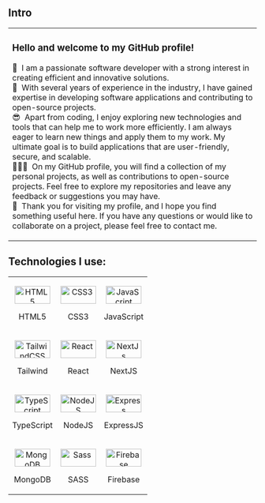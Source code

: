 ## Intro

<table>
  <td>
    <p>
      <h3>Hello and welcome to my GitHub profile!</h3>
      👀 &nbsp;I am a passionate software developer with a strong interest in creating efficient and innovative solutions.
      </br>
      🚀 &nbsp;With several years of experience in the industry, I have gained expertise in developing software applications and contributing to open-source projects.
      </br>
      😎 &nbsp;Apart from coding, I enjoy exploring new technologies and tools that can help me to work more efficiently. I am always eager to learn new things and apply       them to my work. My ultimate goal is to build applications that are user-friendly, secure, and scalable.
      </br>
      🧑🏽‍💻 &nbsp;On my GitHub profile, you will find a collection of my personal projects, as well as contributions to open-source projects. Feel free to explore my           repositories and leave any feedback or suggestions you may have.
      </br>
      💙 &nbsp;Thank you for visiting my profile, and I hope you find something useful here. If you have any questions or would like to collaborate on a project, please       feel free to contact me.
    </p>
  </td>
</table>

## Technologies I use:
<table>
  <tr>
      <td>
      <p align="center">
        <a href="https://developer.mozilla.org/en-US/docs/Glossary/HTML5" target="_blank" rel="noreferrer">
          <img src="https://raw.githubusercontent.com/danielcranney/readme-generator/main/public/icons/skills/html5-colored.svg" width="72" height="36" alt="HTML5" />
        </a>
        <p align="center">HTML5</p>
      </p>
    </td>
     <td>
      <p align="center">
        <a href="https://www.w3.org/TR/CSS/#css" target="_blank" rel="noreferrer">
          <img src="https://raw.githubusercontent.com/danielcranney/readme-generator/main/public/icons/skills/css3-colored.svg" width="72" height="36" alt="CSS3" />
      </a>
        <p align="center">CSS3</p>
      </p>
    </td>
    <td>
      <p align="center">
        <a href="https://developer.mozilla.org/en-US/docs/Web/JavaScript" target="_blank" rel="noreferrer">
          <img src="https://raw.githubusercontent.com/danielcranney/readme-generator/main/public/icons/skills/javascript-colored.svg" width="72" height="36" alt="JavaScript" />
        </a>
        <p align="center">JavaScript</p>
      </p>
    </td>
  </tr>
  <tr>
     <td>      
      <p align="center">
        <a href="https://tailwindcss.com/" target="_blank" rel="noreferrer">
          <img src="https://raw.githubusercontent.com/danielcranney/readme-generator/main/public/icons/skills/tailwindcss-colored.svg" width="72" height="36" alt="TailwindCSS" />
        </a>
        <p align="center">Tailwind</p>
      </p>
    </td>
      <td>
      <p align="center">
        <a href="https://reactjs.org/" target="_blank" rel="noreferrer">
          <img src="https://raw.githubusercontent.com/danielcranney/readme-generator/main/public/icons/skills/react-colored.svg" width="72" height="36" alt="React" />
        </a>
        <p align="center">React</p>
      </p>
    </td>
      <td>            
      <p align="center">
        <a href="https://nextjs.org/docs" target="_blank" rel="noreferrer">
          <img src="https://raw.githubusercontent.com/danielcranney/readme-generator/main/public/icons/skills/nextjs-colored.svg" width="72" height="36" alt="NextJs" />
      </a>
        <p align="center">NextJS</p>
      </p>
    </td>  
  </tr>

  <tr>
       <td>           
      <p align="center">
        <a href="https://www.typescriptlang.org/" target="_blank" rel="noreferrer">
          <img src="https://raw.githubusercontent.com/danielcranney/readme-generator/main/public/icons/skills/typescript-colored.svg" width="72" height="36" alt="TypeScript" />
      </a>
        <p align="center">TypeScript</p>
      </p>
    </td>
    <td>            
      <p align="center">
        <a href="https://nodejs.org/en/" target="_blank" rel="noreferrer">
        <img src="https://raw.githubusercontent.com/danielcranney/readme-generator/main/public/icons/skills/nodejs-colored.svg" width="72" height="36" alt="NodeJS" />
      </a>
        <p align="center">NodeJS</p>
      </p>
    </td>
    <td>           
      <p align="center">
        <a href="https://expressjs.com/" target="_blank" rel="noreferrer">
          <img src="https://raw.githubusercontent.com/danielcranney/readme-generator/main/public/icons/skills/express-colored.svg" width="72" height="36" alt="Express" />
        </a>
        <p align="center">ExpressJS</p>
      </p>
    </td>
  </tr>

  <tr>
    <td>             
      <p align="center">
        <a href="https://www.mongodb.com/" target="_blank" rel="noreferrer">
          <img src="https://raw.githubusercontent.com/danielcranney/readme-generator/main/public/icons/skills/mongodb-colored.svg" width="72" height="36" alt="MongoDB" />
        </a>
        <p align="center">MongoDB</p>
      </p>
    </td>
    <td>
      <p align="center">
        <a href="https://sass-lang.com/" target="_blank" rel="noreferrer">
          <img src="https://raw.githubusercontent.com/danielcranney/readme-generator/main/public/icons/skills/sass-colored.svg" width="72" height="36" alt="Sass" />
      </a>
        <p align="center">SASS</p>
      </p>
    </td>
     <td>
      <p align="center">
          <a href="https://firebase.google.com/" target="_blank" rel="noreferrer">
          <img src="https://raw.githubusercontent.com/danielcranney/readme-generator/main/public/icons/skills/firebase-colored.svg" width="72" height="36" alt="Firebase" />
          </a>
        <p align="center">Firebase</p>
      </p>      
    </td>
  </tr>
</table>

<!---
Noahdcoder/Noahdcoder is a ✨ special ✨ repository because its `README.md` (this file) appears on your GitHub profile.
You can click the Preview link to take a look at your changes.
--->
